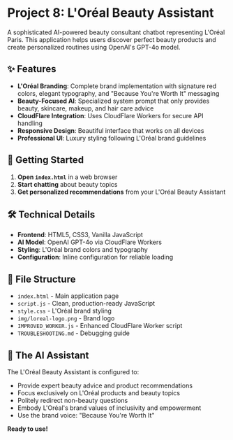 # Project 8: L'Oréal Beauty Assistant

A sophisticated AI-powered beauty consultant chatbot representing L'Oréal Paris. This application helps users discover perfect beauty products and create personalized routines using OpenAI's GPT-4o model.

## ✨ Features

- **L'Oréal Branding**: Complete brand implementation with signature red colors, elegant typography, and "Because You're Worth It" messaging
- **Beauty-Focused AI**: Specialized system prompt that only provides beauty, skincare, makeup, and hair care advice
- **CloudFlare Integration**: Uses CloudFlare Workers for secure API handling
- **Responsive Design**: Beautiful interface that works on all devices
- **Professional UI**: Luxury styling following L'Oréal brand guidelines

## 🚀 Getting Started

1. **Open `index.html`** in a web browser
2. **Start chatting** about beauty topics
3. **Get personalized recommendations** from your L'Oréal Beauty Assistant

## 🛠️ Technical Details

- **Frontend**: HTML5, CSS3, Vanilla JavaScript
- **AI Model**: OpenAI GPT-4o via CloudFlare Workers
- **Styling**: L'Oréal brand colors and typography
- **Configuration**: Inline configuration for reliable loading

## 📁 File Structure

- `index.html` - Main application page
- `script.js` - Clean, production-ready JavaScript
- `style.css` - L'Oréal brand styling
- `img/loreal-logo.png` - Brand logo
- `IMPROVED_WORKER.js` - Enhanced CloudFlare Worker script
- `TROUBLESHOOTING.md` - Debugging guide

## 🎯 The AI Assistant

The L'Oréal Beauty Assistant is configured to:

- Provide expert beauty advice and product recommendations
- Focus exclusively on L'Oréal products and beauty topics
- Politely redirect non-beauty questions
- Embody L'Oréal's brand values of inclusivity and empowerment
- Use the brand voice: "Because You're Worth It"

**Ready to use!**
